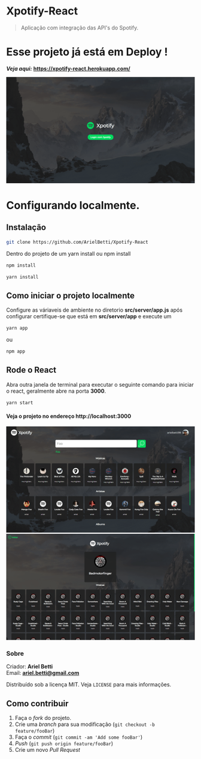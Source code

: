 # Xpotify-React

> Aplicação com integração das API's do Spotify.

# Esse projeto já está em Deploy !
***Veja aqui:*** **https://xpotify-react.herokuapp.com/**

<img src="Documents/loginscreen-min.png">

# Configurando localmente.

## Instalação

```sh
git clone https://github.com/ArielBetti/Xpotify-React
```
Dentro do projeto de um yarn install ou npm install

```sh
npm install
```

```sh
yarn install
```

## Como iniciar o projeto localmente

Configure as váriaveis de ambiente no diretorio **src/server/app.js** após configurar certifique-se que está em **src/server/app**
e execute um 

```sh
yarn app
```

ou

```sh
npm app
```


## Rode o React

Abra outra janela de terminal para executar o seguinte comando para iniciar o react, geralmente abre na porta **3000**.

```sh
yarn start
```

#### Veja o projeto no endereço http://localhost:3000

<img src="Documents/selectionscreen-min.png">
<img src="Documents/outherscreen-min.png">


### Sobre

Criador: **Ariel Betti**<br>
Email: **ariel.betti@gmail.com**<br>

Distribuído sob a licença MIT. Veja `LICENSE` para mais informações.

## Como contribuir

1. Faça o _fork_ do projeto.
2. Crie uma _branch_ para sua modificação (`git checkout -b feature/fooBar`)
3. Faça o _commit_ (`git commit -am 'Add some fooBar'`)
4. _Push_ (`git push origin feature/fooBar`)
5. Crie um novo _Pull Request_

